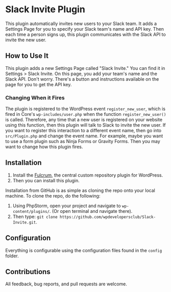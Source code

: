 # Slack Invite Plugin

This plugin automatically invites new users to your Slack team.  It adds a Settings Page for you to specify your Slack team's name and API key.  Then each time a person signs up, this plugin communicates with the Slack API to invite the new user.
	 	
## How to Use It

This plugin adds a new Settings Page called "Slack Invite."  You can find it in Settings > Slack Invite.  On this page, you add your team's name and the Slack API.  Don't worry.  There's a button and instructions available on the page for you to get the API key.

### Changing When it Fires

The plugin is registered to the WordPress event `register_new_user`, which is fired in Core's `wp-includes/user.php` when the function `register_new_user()` is called.  Therefore, any time that a new user is registered on your website using this function, then this plugin will talk to Slack to invite the new user.  If you want to register this interaction to a different event name, then go into `src/Plugin.php` and change the event name.  For example, maybe you want to use a form plugin such as Ninja Forms or Gravity Forms.  Then you may want to change how this plugin fires.

## Installation

1. Install the [Fulcrum](https://github.com/hellofromtonya/Fulcrum), the central custom repository plugin for WordPress.
2. Then you can install this plugin.

Installation from GitHub is as simple as cloning the repo onto your local machine.  To clone the repo, do the following:

1. Using PhpStorm, open your project and navigate to `wp-content/plugins/`. (Or open terminal and navigate there).
2. Then type: `git clone https://github.com/wpdevelopersclub/Slack-Invite.git`.

## Configuration
Everything is configurable using the configuration files found in the `config` folder.

## Contributions

All feedback, bug reports, and pull requests are welcome.